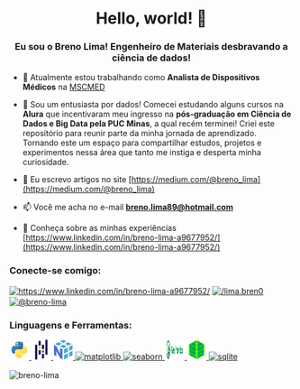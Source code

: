 <h1 align="center">Hello, world! 👋 </h1>
<h3 align="center"> Eu sou o Breno Lima! Engenheiro de Materiais desbravando a ciência de dados!</h3>

- 🔭 Atualmente estou trabalhando como **Analista de Dispositivos Médicos** na [MSCMED](https://www.mscmed.com.br)

- 🌱 Sou um entusiasta por dados! Comecei estudando alguns cursos na **Alura** que incentivaram meu ingresso na **pós-graduação em Ciência de Dados e Big Data pela PUC Minas**, a qual recém terminei! Criei este repositório para reunir parte da minha jornada de aprendizado. Tornando este um espaço para compartilhar estudos, projetos e experimentos nessa área que tanto me instiga e desperta minha curiosidade.


- 📝 Eu escrevo artigos no site [https://medium.com/@breno_lima](https://medium.com/@breno_lima)

- 📫 Você me acha no e-mail **breno.lima89@hotmail.com**

- 📄 Conheça sobre as minhas experiências [https://www.linkedin.com/in/breno-lima-a9677952/](https://www.linkedin.com/in/breno-lima-a9677952/)


<h3 align="left">Conecte-se comigo:</h3>
<p align="left">
<a href="https://linkedin.com/in/https://www.linkedin.com/in/breno-lima-a9677952/" target="blank"><img align="center" src="https://raw.githubusercontent.com/rahuldkjain/github-profile-readme-generator/master/src/images/icons/Social/linked-in-alt.svg" alt="https://www.linkedin.com/in/breno-lima-a9677952/" height="30" width="40" /></a>
<a href="https://instagram.com//lima.bren0" target="blank"><img align="center" src="https://raw.githubusercontent.com/rahuldkjain/github-profile-readme-generator/master/src/images/icons/Social/instagram.svg" alt="/lima.bren0" height="30" width="40" /></a>
<a href="https://medium.com/@breno-lima" target="blank"><img align="center" src="https://raw.githubusercontent.com/rahuldkjain/github-profile-readme-generator/master/src/images/icons/Social/medium.svg" alt="@breno-lima" height="30" width="40" /></a>
</p>

<h3 align="left">Linguagens e Ferramentas:</h3>

<p align="left">

  <!-- Python -->
  <a href="https://www.python.org" target="_blank" rel="noreferrer">
    <img src="https://raw.githubusercontent.com/devicons/devicon/master/icons/python/python-original.svg" alt="python" width="35" height="35"/>
  </a>

  <!-- Pandas -->
  <a href="https://pandas.pydata.org/" target="_blank" rel="noreferrer">
    <img src="https://raw.githubusercontent.com/devicons/devicon/master/icons/pandas/pandas-original.svg" alt="pandas" width="35" height="35"/>
  </a>

  <!-- NumPy -->
  <a href="https://numpy.org/" target="_blank" rel="noreferrer">
    <img src="https://raw.githubusercontent.com/devicons/devicon/master/icons/numpy/numpy-original.svg" alt="numpy" width="35" height="35"/>
  </a>

  <!-- Matplotlib -->
  <a href="https://matplotlib.org/" target="_blank" rel="noreferrer">
    <img src="https://raw.githubusercontent.com/simple-icons/simple-icons/develop/icons/matplotlib.svg" alt="matplotlib" width="35" height="35"/>
  </a>

  <!-- Seaborn -->
  <a href="https://seaborn.pydata.org/" target="_blank" rel="noreferrer">
    <img src="https://seaborn.pydata.org/_images/logo-tall-lightbg.svg" alt="seaborn" width="35" height="35"/>
  </a>

  <!-- GeoPandas -->
  <a href="https://geopandas.org/" target="_blank" rel="noreferrer">
    <img src="https://raw.githubusercontent.com/geopandas/geopandas/main/doc/source/_static/geopandas_logo.svg" alt="geopandas" width="35" height="35"/>
  </a>

  <!-- Folium -->
  <a href="https://python-visualization.github.io/folium/" target="_blank" rel="noreferrer">
    <img src="https://raw.githubusercontent.com/python-visualization/folium/main/docs/_static/folium_logo.png" alt="folium" width="35" height="35"/>
  </a>

  <!-- SQLite -->
  <a href="https://www.sqlite.org/" target="_blank" rel="noreferrer">
    <img src="https://www.vectorlogo.zone/logos/sqlite/sqlite-icon.svg" alt="sqlite" width="35" height="35"/>
  </a>

</p>

<p>
  <img align="center" src="https://github-readme-stats.vercel.app/api/top-langs?username=breno-lima&show_icons=true&locale=en&layout=compact" alt="breno-lima" />
</p>


<!--
**lima-breno/lima-breno** is a ✨ _special_ ✨ repository because its `README.md` (this file) appears on your GitHub profile.

Here are some ideas to get you started:

- 🔭 I’m currently working on ...
- 🌱 I’m currently learning ...
- 👯 I’m looking to collaborate on ...
- 🤔 I’m looking for help with ...
- 💬 Ask me about ...
- 📫 How to reach me: ...
- 😄 Pronouns: ...
- ⚡ Fun fact: ...
-->
